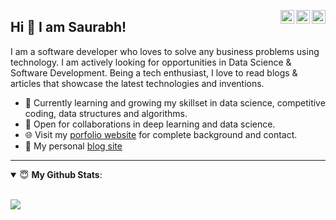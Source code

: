 <a href="https://twitter.com/sausbora" target="_blank" rel="nofollow"><img align="right" alt="Saurabh's Twitter" width="22px" src="https://cdn.jsdelivr.net/npm/simple-icons@v3/icons/twitter.svg" /></a><a href="https://www.linkedin.com/in/saurabh-bora/" target="_blank" rel="nofollow"><img align="right" alt="Saurabh's LinkedIn" width="22px" src="https://cdn.jsdelivr.net/npm/simple-icons@v3/icons/linkedin.svg" /></a><a href="https://www.instagram.com/enigmatic_blaze/" target="_blank" rel="nofollow"><img align="right" alt="Saurabh's Instagram" width="22px" src="https://cdn.jsdelivr.net/npm/simple-icons@v3/icons/instagram.svg" /></a>

## Hi 👋 I am Saurabh! 
I am a software developer who loves to solve any business problems using technology. I am actively looking for opportunities in Data Science & Software Development. Being a tech enthusiast, I love to read blogs & articles that showcase the latest technologies and inventions.
- 🌱 Currently learning and growing my skillset in data science, competitive coding, data structures and algorithms.
- 🤝 Open for collaborations in deep learning and data science.
- 🌐 Visit my [porfolio website](https://www.saurabhbora.com/) for complete background and contact.
- 👋 My personal [blog site](https://www.saurabhbora.com/blog/)

---
<details open>
 <summary> 😇 <b>My Github Stats</b>: </summary>
<br>
<p align = "left">
  <img src = "https://github-readme-stats.vercel.app/api?username=enthussb&show_icons=true&line_height=27">
<!--   <img src = "https://github-readme-stats.vercel.app/api/top-langs/?username=enthussb&hide=css,html&theme=tokyonight"> -->
</p>
</details>
